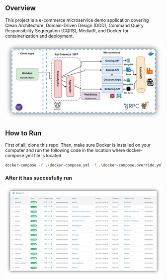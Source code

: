 ## Overview
This project is a e-commerce microservice demo application covering Clean Architecture, Domain-Driven Design (DDD), Command Query Responsibility Segregation (CQRS), MediatR, and Docker for containerization and deployment.

![roadmap](./images/roadmap.jpg)

## How to Run
First of all, clone this repo. Then, make sure Docker is installed on your computer and run the following code in the location where docker-compose.yml file is located.

```sh
docker-compose -f .\docker-compose.yml -f .\docker-compose.override.yml up --build -d
```

### After it has succesfully run
![containers](./images/containers.jpg)